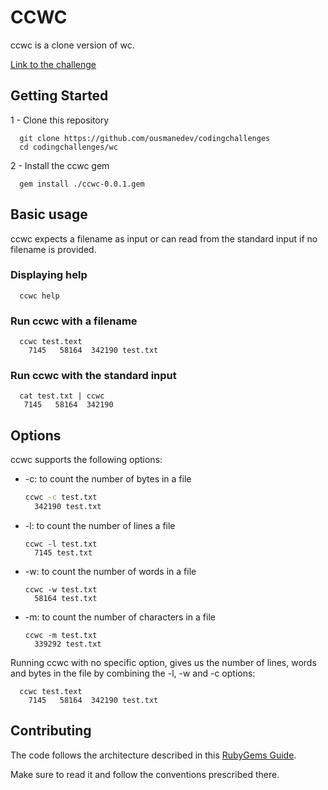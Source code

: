 
# CCWC
ccwc is a clone version of wc.

[Link to the challenge](https://codingchallenges.substack.com/p/coding-challenge-1)

## Getting Started
1 - Clone this repository
```
  git clone https://github.com/ousmanedev/codingchallenges
  cd codingchallenges/wc
```
2 - Install the ccwc gem
```
  gem install ./ccwc-0.0.1.gem
```

## Basic usage
ccwc expects a filename as input or can read from the standard input if no filename is provided.

### Displaying help
```
  ccwc help
```

### Run ccwc with a filename

```
  ccwc test.text
    7145   58164  342190 test.txt
```

### Run ccwc with the standard input

```
  cat test.txt | ccwc
   7145   58164  342190
```


## Options

ccwc supports the following options:
- -c: to count the number of bytes in a file
  ```bash
  ccwc -c test.txt
    342190 test.txt
  ```
- -l: to count the number of lines a file
  ```
  ccwc -l test.txt
    7145 test.txt
  ```
- -w: to count the number of words in a file
  ```
  ccwc -w test.txt
    58164 test.txt
  ```
- -m: to count the number of characters in a file
  ```
  ccwc -m test.txt
    339292 test.txt
  ```

Running ccwc with no specific option, gives us the number of lines, words and bytes in the file by combining the -l, -w and -c options:
```
  ccwc test.text
    7145   58164  342190 test.txt
```

## Contributing
The code follows the architecture described in this [RubyGems Guide](https://guides.rubygems.org/make-your-own-gem/).

Make sure to read it and follow the conventions prescribed there.
